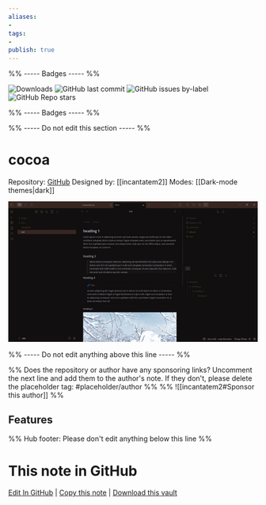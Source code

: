 ```yaml
---
aliases:
- 
tags: 
- 
publish: true
---
```


%% ----- Badges ----- %%

![Downloads](https://img.shields.io/badge/downloads-425-573E7A?style=for-the-badge&logo=)
![GitHub last commit](https://img.shields.io/github/last-commit/incantatem2/Obsidian-cocoa?color=573E7A&label=last%20update&logo=github&style=for-the-badge)
![GitHub issues by-label](https://img.shields.io/github/issues/incantatem2/Obsidian-cocoa/help%20wanted?color=573E7A&logo=github&style=for-the-badge) 
![GitHub Repo stars](https://img.shields.io/github/stars/incantatem2/Obsidian-cocoa?color=573E7A&logo=github&style=for-the-badge)

%% ----- Badges ----- %%

%% ----- Do not edit this section ----- %%

# cocoa

Repository: [GitHub](https://github.com/incantatem2/Obsidian-cocoa)
Designed by: [[incantatem2]]
Modes: [[Dark-mode themes|dark]]



![screenshot](https://github.com/incantatem2/Obsidian-cocoa/raw/HEAD/images/cocoa-thumbnail.jpg)

%% ----- Do not edit anything above this line ----- %% 

%% Does the repository or author have any sponsoring links? Uncomment the next line and add them to the author's note. If they don't, please delete the placeholder tag: #placeholder/author %%
%% ![[incantatem2#Sponsor this author]] %%


## Features



%% Hub footer: Please don't edit anything below this line %%

# This note in GitHub

<span class="git-footer">[Edit In GitHub](https://github.dev/obsidian-community/obsidian-hub/blob/main/02%20-%20Community%20Expansions/02.05%20All%20Community%20Expansions/Themes/cocoa.md "git-hub-edit-note") | [Copy this note](https://raw.githubusercontent.com/obsidian-community/obsidian-hub/main/02%20-%20Community%20Expansions/02.05%20All%20Community%20Expansions/Themes/cocoa.md "git-hub-copy-note") | [Download this vault](https://github.com/obsidian-community/obsidian-hub/archive/refs/heads/main.zip "git-hub-download-vault") </span>
